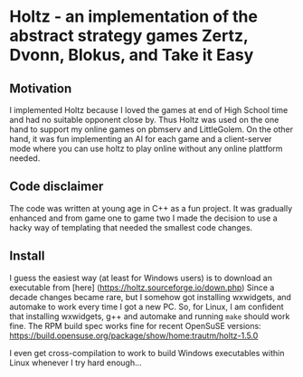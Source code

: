 # Holtz - an implementation of the abstract strategy games Zertz, Dvonn, Blokus, and Take it Easy

## Motivation

I implemented Holtz because I loved the games at end of High School time and had no suitable opponent close by.
Thus Holtz was used on the one hand to support my online games on pbmserv and LittleGolem. On the other hand, 
it was fun implementing an AI for each game and a client-server mode where you can use holtz to play online without 
any online plattform needed.

## Code disclaimer

The code was written at young age in C++ as a fun project. It was gradually enhanced and from game one to game two I 
made the decision to use a hacky way of templating that needed the smallest code changes. 

## Install

I guess the easiest way (at least for Windows users) is to download an executable from [here] (https://holtz.sourceforge.io/down.php) 
Since a decade changes became rare, but I somehow got installing wxwidgets, and automake to work every time I got a new PC.
So, for Linux, I am confident that installing wxwidgets, g++ and automake and running `make` should work fine.
The RPM build spec works fine for recent OpenSuSE versions: https://build.opensuse.org/package/show/home:trautm/holtz-1.5.0

I even get cross-compilation to work to build Windows executables within Linux whenever I try hard enough...
